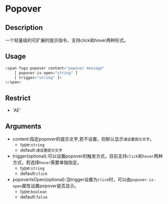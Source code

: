 # Popover
## Description
一个轻量级的可扩展的提示指令，支持click和hover两种形式。

## Usage

``` javascript
<span fugu-popover content="popover message"
    [ popover-is-open="string" ]
    [ trigger="string" ]>
</span>
```
## Restrict
- 'AE'

## Arguments

- content:指定popover的提示文字,若不设置，则默认显示`请设置提示文字`。
    - type:`string`
    - default:`请设置提示文字`
- trigger(optional):可以设置popover的触发方式，目前支持`click`和`hover`两种方式，若选择`hover`需要单独指定。
    - type:`string`
    - default:`click`
- popoverIsOpen(optional):当trigger设置为`click`时，可以由`popover-is-open`属性设置popover是否显示。
    - type:`boolean`
    - default:`false`